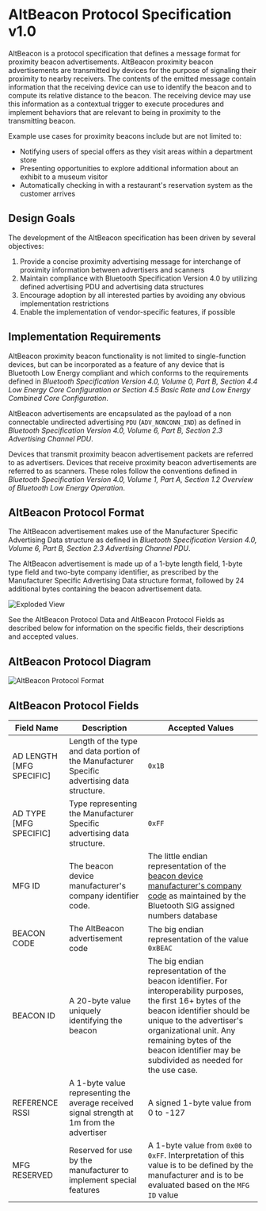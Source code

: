 # AltBeacon Protocol Specification v1.0

AltBeacon is a protocol specification that defines a message format for proximity beacon advertisements. AltBeacon proximity beacon advertisements are transmitted by devices for the purpose of signaling their proximity to nearby receivers. The contents of the emitted message contain information that the receiving device can use to identify the beacon and to compute its relative distance to the beacon. The receiving device may use this information as a contextual trigger to execute procedures and implement behaviors that are relevant to being in proximity to the transmitting beacon.

Example use cases for proximity beacons include but are not limited to:

* Notifying users of special offers as they visit areas within a department store
* Presenting opportunities to explore additional information about an exhibit to a museum visitor
* Automatically checking in with a restaurant's reservation system as the customer arrives

## Design Goals

The development of the AltBeacon specification has been driven by several objectives:

1. Provide a concise proximity advertising message for interchange of proximity information between advertisers and scanners
1. Maintain compliance with Bluetooth Specification Version 4.0 by utilizing defined advertising PDU and advertising data structures
1. Encourage adoption by all interested parties by avoiding any obvious implementation restrictions
1. Enable the implementation of vendor-specific features, if possible


## Implementation Requirements


AltBeacon proximity beacon functionality is not limited to single-function devices, but can be incorporated as a feature of any device that is Bluetooth Low Energy compliant and which conforms to the requirements defined in _Bluetooth Specification Version 4.0, Volume 0, Part B, Section 4.4 Low Energy Core Configuration or Section 4.5 Basic Rate and Low Energy Combined Core Configuration_.

AltBeacon advertisements are encapsulated as the payload of a non connectable undirected advertising `PDU` (`ADV_NONCONN_IND`) as defined in _Bluetooth Specification Version 4.0, Volume 6, Part B, Section 2.3 Advertising Channel PDU_.

Devices that transmit proximity beacon advertisement packets are referred to as advertisers. Devices that receive proximity beacon advertisements are referred to as scanners. These roles follow the conventions defined in _Bluetooth Specification Version 4.0, Volume 1, Part A, Section 1.2 Overview of Bluetooth Low Energy Operation_.

## AltBeacon Protocol Format

The AltBeacon advertisement makes use of the Manufacturer Specific Advertising Data structure as defined in _Bluetooth Specification Version 4.0, Volume 6, Part B, Section 2.3 Advertising Channel PDU_.

The AltBeacon advertisement is made up of a 1-byte length field, 1-byte type field and two-byte company identifier, as prescribed by the Manufacturer Specific Advertising Data structure format, followed by 24 additional bytes containing the beacon advertisement data.

![Exploded View](./altbeacon-spec-exploded-view.png)

See the AltBeacon Protocol Data and AltBeacon Protocol Fields as described below for information on the specific fields, their descriptions and accepted values.

## AltBeacon Protocol Diagram

![AltBeacon Protocol Format](./altbeacon-protocol-diagram.png)

## AltBeacon Protocol Fields

Field Name               |  Description                                                                                 | Accepted Values
------------------------ | -------------------------------------------------------------------------------------------- | ---------------
AD LENGTH [MFG SPECIFIC] | Length of the type and data portion of the Manufacturer Specific advertising data structure. | `0x1B`
AD TYPE [MFG SPECIFIC]   | Type representing the Manufacturer Specific advertising data structure.                      | `0xFF`
MFG ID                   | The beacon device manufacturer's company identifier code.                                    | The little endian representation of the [beacon device manufacturer's company code](http://www.bluetooth.com/specifications/assigned-numbers/company-Identifiers) as maintained by the Bluetooth SIG assigned numbers database
BEACON CODE              | The AltBeacon advertisement code                                                             | The big endian representation of the value `0xBEAC`
BEACON ID                | A 20-byte value uniquely identifying the beacon                                              | The big endian representation of the beacon identifier.  For interoperability purposes, the first 16+ bytes of the beacon identifier should be unique to the advertiser's organizational unit.   Any remaining bytes of the beacon identifier may be subdivided as needed for the use case.
REFERENCE RSSI           | A 1-byte value representing the average received signal strength at 1m from the advertiser   | A signed 1-byte value from 0 to -127
MFG RESERVED             | Reserved for use by the manufacturer to implement special features                           | A 1-byte value from `0x00` to `0xFF`. Interpretation of this value is to be defined by the manufacturer and is to be evaluated based on the `MFG ID` value


